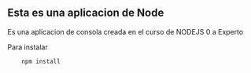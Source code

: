 ## Esta es una aplicacion de Node

Es una aplicacion de consola creada en el curso de NODEJS 0 a Experto

Para instalar

```
    npm install
```